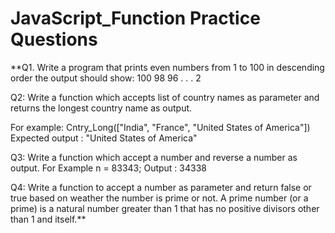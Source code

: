 # JavaScript_Function Practice Questions


**Q1. Write a program that prints even numbers from 1 to 100 in descending order the output should show: 
100 98 96 . . . 2 


Q2:
Write a function which accepts list of country names as parameter and returns the longest country name as output.

For example:
Cntry_Long(["India", "France", "United States of America"])
Expected output : "United States of America"

 

Q3: Write a function which accept a number and reverse a number as output. 
For Example n = 83343;
Output : 34338

Q4: Write a function to accept a number as parameter and return false or true based on weather the number is prime or not.
A prime number (or a prime) is a natural number greater than 1 that has no positive divisors other than 1 and itself.**
